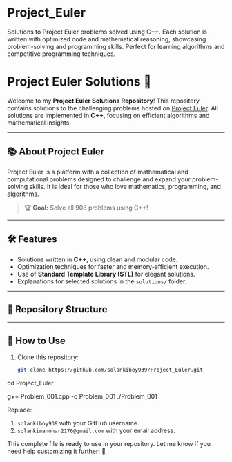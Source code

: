 # Project_Euler
Solutions to Project Euler problems solved using C++. Each solution is written with optimized code and mathematical reasoning, showcasing problem-solving and programming skills. Perfect for learning algorithms and competitive programming techniques.
# Project Euler Solutions 🚀

Welcome to my **Project Euler Solutions Repository**! This repository contains solutions to the challenging problems hosted on [Project Euler](https://projecteuler.net/). All solutions are implemented in **C++**, focusing on efficient algorithms and mathematical insights.

---

## 📚 About Project Euler
Project Euler is a platform with a collection of mathematical and computational problems designed to challenge and expand your problem-solving skills. It is ideal for those who love mathematics, programming, and algorithms.

> 🏆 **Goal:** Solve all 908 problems using C++!

---

## 🛠️ Features
- Solutions written in **C++**, using clean and modular code.
- Optimization techniques for faster and memory-efficient execution.
- Use of **Standard Template Library (STL)** for elegant solutions.
- Explanations for selected solutions in the `solutions/` folder.

---

## 🚀 Repository Structure

---

## 📝 How to Use
1. Clone this repository:
   ```bash
   git clone https://github.com/solankiboy939/Project_Euler.git
   
cd Project_Euler

g++ Problem_001.cpp -o Problem_001
./Problem_001



Replace:
1. `solankiboy939` with your GitHub username.
2. `solankimanohar2176@gmail.com` with your email address.

This complete file is ready to use in your repository. Let me know if you need help customizing it further! 🚀
